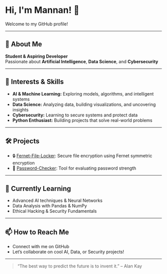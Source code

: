 # Hi, I'm Mannan! 👋

Welcome to my GitHub profile!

---

## 🚀 About Me
**Student & Aspiring Developer**  
Passionate about **Artificial Intelligence**, **Data Science**, and **Cybersecurity**

---

## 🧠 Interests & Skills
- **AI & Machine Learning:** Exploring models, algorithms, and intelligent systems
- **Data Science:** Analyzing data, building visualizations, and uncovering insights
- **Cybersecurity:** Learning to secure systems and protect data
- **Python Enthusiast:** Building projects that solve real-world problems

---

## 🛠️ Projects
- 🔒 [Fernet-File-Locker](https://github.com/MannanDS/Fernet-File-Locker): Secure file encryption using Fernet symmetric encryption
- 🔑 [Password-Checker](https://github.com/MannanDS/Password-Checker): Tool for evaluating password strength

---

## 🌱 Currently Learning
- Advanced AI techniques & Neural Networks
- Data Analysis with Pandas & NumPy
- Ethical Hacking & Security Fundamentals

---

## 📫 How to Reach Me
- Connect with me on GitHub
- Let’s collaborate on cool AI, Data, or Security projects!

---

> “The best way to predict the future is to invent it.” – Alan Kay

